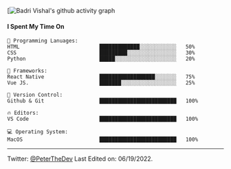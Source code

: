 [![Badri Vishal's github activity graph](https://activity-graph.herokuapp.com/graph?username=peterthedeveloper&custom_title=Peter%27s%20Contributions&hide_border=true&&theme=react-dark)

#### I Spent My Time On
```text
💬 Programming Lanuages:
HTML                          █████████████░░░░░░░░░░░░   50% 
CSS                           █████████░░░░░░░░░░░░░░░░   30% 
Python                        █████░░░░░░░░░░░░░░░░░░░░   20% 

👔 Frameworks:
React Native                  ██████████████████░░░░░░░   75% 
Vue JS.                       ███████░░░░░░░░░░░░░░░░░░   25% 

🔐 Version Control:
Github & Git                  █████████████████████████   100%

🔥 Editors:
VS Code                       █████████████████████████   100%

💻 Operating System:
MacOS                         █████████████████████████   100%
```
------
Twitter: [@PeterTheDev](https://twitter.com/PeterTheDev)
Last Edited on: 06/19/2022.

